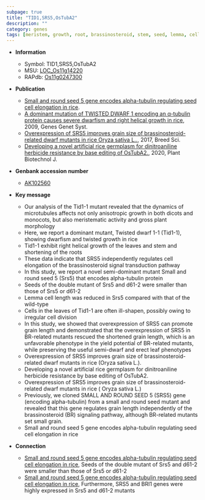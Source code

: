 ```yaml
---
subpage: true
title: "TID1,SRS5,OsTubA2"
description: ""
category: genes
tags: [meristem, growth, root, brassinosteroid, stem, seed, lemma, cell elongation, dwarf, cell division, leaf, grain, grain length, yield, grain size, erect, herbicide resistance]
---
```


* **Information**  
    + Symbol: TID1,SRS5,OsTubA2  
    + MSU: [LOC_Os11g14220](http://rice.plantbiology.msu.edu/cgi-bin/ORF_infopage.cgi?orf=LOC_Os11g14220)  
    + RAPdb: [Os11g0247300](http://rapdb.dna.affrc.go.jp/viewer/gbrowse_details/irgsp1?name=Os11g0247300)  

* **Publication**  
    + [Small and round seed 5 gene encodes alpha-tubulin regulating seed cell elongation in rice](N+Y).
    + [A dominant mutation of TWISTED DWARF 1 encoding an α-tubulin protein causes severe dwarfism and right helical growth in rice](http://www.ncbi.nlm.nih.gov/pubmed?term=A+dominant+mutation+of+TWISTED+DWARF+1+encoding+an+α-tubulin+protein+causes+severe+dwarfism+and+right+helical+growth+in+rice%5BTitle%5D), 2009, Genes Genet Syst.
    + [Overexpression of SRS5 improves grain size of brassinosteroid-related dwarf mutants in rice Oryza sativa L..](http://www.ncbi.nlm.nih.gov/pubmed?term=Overexpression+of+SRS5+improves+grain+size+of+brassinosteroid-related+dwarf+mutants+in+rice+Oryza+sativa+L..%5BTitle%5D), 2017, Breed Sci.
    + [Developing a novel artificial rice germplasm for dinitroaniline herbicide resistance by base editing of OsTubA2.](http://www.ncbi.nlm.nih.gov/pubmed?term=Developing+a+novel+artificial+rice+germplasm+for+dinitroaniline+herbicide+resistance+by+base+editing+of+OsTubA2.%5BTitle%5D), 2020, Plant Biotechnol J.

* **Genbank accession number**  
    + [AK102560](http://www.ncbi.nlm.nih.gov/nuccore/AK102560)

* **Key message**  
    + Our analysis of the Tid1-1 mutant revealed that the dynamics of microtubules affects not only anisotropic growth in both dicots and monocots, but also meristematic activity and gross plant morphology
    + Here, we report a dominant mutant, Twisted dwarf 1-1 (Tid1-1), showing dwarfism and twisted growth in rice
    + Tid1-1 exhibit right helical growth of the leaves and stem and shortening of the roots
    + These data indicate that SRS5 independently regulates cell elongation of the brassinosteroid signal transduction pathway
    + In this study, we report a novel semi-dominant mutant Small and round seed 5 (Srs5) that encodes alpha-tubulin protein
    + Seeds of the double mutant of Srs5 and d61-2 were smaller than those of Srs5 or d61-2
    + Lemma cell length was reduced in Srs5 compared with that of the wild-type
    + Cells in the leaves of Tid1-1 are often ill-shapen, possibly owing to irregular cell division
    + In this study, we showed that overexpression of SRS5 can promote grain length and demonstrated that the overexpression of SRS5 in BR-related mutants rescued the shortened grain length, which is an unfavorable phenotype in the yield potential of BR-related mutants, while preserving the useful semi-dwarf and erect leaf phenotypes
    + Overexpression of SRS5 improves grain size of brassinosteroid-related dwarf mutants in rice (Oryza sativa L.).
    + Developing a novel artificial rice germplasm for dinitroaniline herbicide resistance by base editing of OsTubA2.
    + Overexpression of SRS5 improves grain size of brassinosteroid-related dwarf mutants in rice ( Oryza sativa L.)
    + Previously, we cloned SMALL AND ROUND SEED 5 (SRS5) gene (encoding alpha-tubulin) from a small and round seed mutant and revealed that this gene regulates grain length independently of the brassinosteroid (BR) signaling pathway, although BR-related mutants set small grain.
    + Small and round seed 5 gene encodes alpha-tubulin regulating seed cell elongation in rice

* **Connection**  
    + [Small and round seed 5 gene encodes alpha-tubulin regulating seed cell elongation in rice](http://www.ncbi.nlm.nih.gov/pubmed?term=Small+and+round+seed+5+gene+encodes+alpha-tubulin+regulating+seed+cell+elongation+in+rice%5BTitle%5D), Seeds of the double mutant of Srs5 and d61-2 were smaller than those of Srs5 or d61-2
    + [Small and round seed 5 gene encodes alpha-tubulin regulating seed cell elongation in rice](http://www.ncbi.nlm.nih.gov/pubmed?term=Small+and+round+seed+5+gene+encodes+alpha-tubulin+regulating+seed+cell+elongation+in+rice%5BTitle%5D), Furthermore, SRS5 and BRI1 genes were highly expressed in Srs5 and d61-2 mutants



